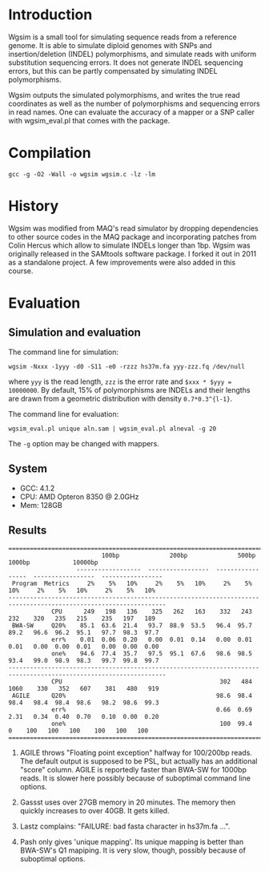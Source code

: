 Introduction
============

Wgsim is a small tool for simulating sequence reads from a reference genome.
It is able to simulate diploid genomes with SNPs and insertion/deletion (INDEL)
polymorphisms, and simulate reads with uniform substitution sequencing errors.
It does not generate INDEL sequencing errors, but this can be partly
compensated by simulating INDEL polymorphisms.

Wgsim outputs the simulated polymorphisms, and writes the true read coordinates
as well as the number of polymorphisms and sequencing errors in read names.
One can evaluate the accuracy of a mapper or a SNP caller with wgsim_eval.pl
that comes with the package.


Compilation
===========

```
gcc -g -O2 -Wall -o wgsim wgsim.c -lz -lm
```


History
=======

Wgsim was modified from MAQ's read simulator by dropping dependencies to other
source codes in the MAQ package and incorporating patches from Colin Hercus
which allow to simulate INDELs longer than 1bp. Wgsim was originally released
in the SAMtools software package. I forked it out in 2011 as a standalone
project. A few improvements were also added in this course.


Evaluation
==========

Simulation and evaluation
-------------------------

The command line for simulation:

    wgsim -Nxxx -1yyy -d0 -S11 -e0 -rzzz hs37m.fa yyy-zzz.fq /dev/null

where `yyy` is the read length, `zzz` is the error rate and
`$xxx * $yyy = 10000000`.
By default, 15% of polymorphisms are INDELs and their lengths are drawn from a
geometric distribution with density `0.7*0.3^{l-1}`.

The command line for evaluation:

    wgsim_eval.pl unique aln.sam | wgsim_eval.pl alneval -g 20

The `-g` option may be changed with mappers.


System
------

 * GCC: 4.1.2
 * CPU: AMD Opteron 8350 @ 2.0GHz
 * Mem: 128GB


Results
-------

```
==================================================================================================================
                          100bp              200bp              500bp              1000bp            10000bp
                   ------------------  -----------------  -----------------  -----------------  -----------------
 Program  Metrics     2%    5%   10%     2%    5%   10%     2%    5%   10%     2%    5%   10%     2%    5%   10%
------------------------------------------------------------------------------------------------------------------
            CPU      249   198   136    325   262   163    332   243   232    320   235   215    235   197   189
 BWA-SW     Q20%    85.1  63.6  21.4   93.7  88.9  53.5   96.4  95.7  89.2   96.6  96.2  95.1   97.7  98.3  97.7
            err%    0.01  0.06  0.20   0.00  0.01  0.14   0.00  0.01  0.01   0.00  0.00  0.01   0.00  0.00  0.00
            one%    94.6  77.4  35.7   97.5  95.1  67.6   98.6  98.5  93.4   99.0  98.9  98.3   99.7  99.8  99.7
------------------------------------------------------------------------------------------------------------------
            CPU                                            302   484  1060    330   352   607    381   480   919
 AGILE      Q20%                                          98.6  98.4  98.4   98.4  98.4  98.6   98.2  98.6  99.3
            err%                                          0.66  0.69  2.31   0.34  0.40  0.70   0.10  0.00  0.20
            one%                                           100  99.4     0    100   100   100    100   100   100
==================================================================================================================
```

1) AGILE throws "Floating point exception" halfway for 100/200bp reads.  The
   default output is supposed to be PSL, but actually has an additional "score"
   column. AGILE is reportedly faster than BWA-SW for 1000bp reads. It is
   slower here possibly because of suboptimal command line options.

2) Gassst uses over 27GB memory in 20 minutes. The memory then quickly
   increases to over 40GB. It gets killed.

3) Lastz complains: "FAILURE: bad fasta character in hs37m.fa ...".

4) Pash only gives 'unique mapping'. Its unique mapping is better than BWA-SW's
   Q1 mapiping. It is very slow, though, possibly because of suboptimal
   options.

